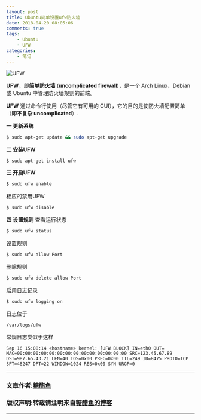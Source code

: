 ```yaml
---
layout: post
title: Ubuntu简单设置ufw防火墙
date: 2018-04-20 08:05:06
comments: true
tags:
    - Ubuntu
    - UFW
categories:
    - 笔记
---
```


![UFW](https://ws3.sinaimg.cn/large/006tNbRwly1fwbmcz1lxij30ku0afq5k.jpg)

**UFW**，即**简单防火墙** (**uncomplicated firewall**)，是一个 Arch Linux、Debian 或 Ubuntu 中管理防火墙规则的前端。 

<!-- more -->

**UFW** 通过命令行使用（尽管它有可用的 GUI），它的目的是使防火墙配置简单（**即不复杂 uncomplicated**）.

**一 更新系统**

```bash
$ sudo apt-get update && sudo apt-get upgrade
```

**二 安装UFW**
```bash
$ sudo apt-get install ufw
```

**三 开启UFW**
```bash
$ sudo ufw enable
```

相应的禁用UFW
```bash
$ sudo ufw disable
```

**四 设置规则**
查看运行状态
```bash
$ sudo ufw status
```

设置规则
```bash
$ sudo ufw allow Port
```

删除规则
```bash
$ sudo ufw delete allow Port
```

启用日志记录
```bash
$ sudo ufw logging on
```
日志位于
```
/var/logs/ufw
```

常规日志类似于这样

`Sep 16 15:08:14 <hostname> kernel: [UFW BLOCK] IN=eth0 OUT= MAC=00:00:00:00:00:00:00:00:00:00:00:00:00:00 SRC=123.45.67.89 DST=987.65.43.21 LEN=40 TOS=0x00 PREC=0x00 TTL=249 ID=8475 PROTO=TCP SPT=48247 DPT=22 WINDOW=1024 RES=0x00 SYN URGP=0
`

---
### 文章作者:[糖醋鱼](http://zzutcy.top)

### 版权声明:转载请注明来自[糖醋鱼的博客](http://zzutcy.top)
---